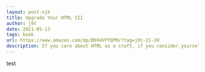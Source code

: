 ```yaml
---
layout: post.njk
title: Upgrade Your HTML III
author: j9t
date: 2021-05-13
tags: book
url: https://www.amazon.com/dp/B094VPYQPM/?tag=j9t-21-20
description: If you care about HTML as a craft, if you consider yourself an HTML minimalist, if you believe in pushing for boundaries (and sometimes overdoing it), then this is a right book (and a right book series) for you—with 10 fresh examples from the field that get inspected and improved.
---
```

test